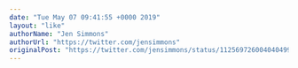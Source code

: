 ```yaml
---
date: "Tue May 07 09:41:55 +0000 2019"
layout: "like"
authorName: "Jen Simmons"
authorUrl: "https://twitter.com/jensimmons"
originalPost: "https://twitter.com/jensimmons/status/1125697260040404992"
---
```

